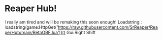 # Reaper Hub! 
I really am tired and will be remaking this soon enough!
Loadstring : loadstring(game:HttpGet('https://raw.githubusercontent.com/SrReaper/ReaperHub/main/BetaOBF.lua'))()
Gui:Right Shift
